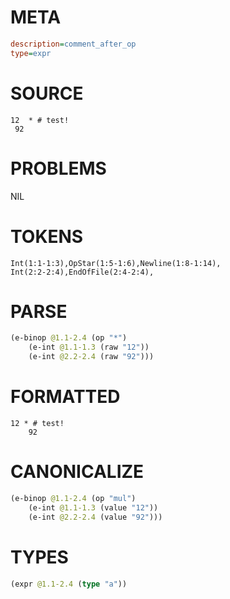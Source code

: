 # META
~~~ini
description=comment_after_op
type=expr
~~~
# SOURCE
~~~roc
12  * # test!
 92
~~~
# PROBLEMS
NIL
# TOKENS
~~~zig
Int(1:1-1:3),OpStar(1:5-1:6),Newline(1:8-1:14),
Int(2:2-2:4),EndOfFile(2:4-2:4),
~~~
# PARSE
~~~clojure
(e-binop @1.1-2.4 (op "*")
	(e-int @1.1-1.3 (raw "12"))
	(e-int @2.2-2.4 (raw "92")))
~~~
# FORMATTED
~~~roc
12 * # test!
	92
~~~
# CANONICALIZE
~~~clojure
(e-binop @1.1-2.4 (op "mul")
	(e-int @1.1-1.3 (value "12"))
	(e-int @2.2-2.4 (value "92")))
~~~
# TYPES
~~~clojure
(expr @1.1-2.4 (type "a"))
~~~
